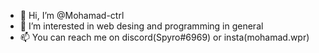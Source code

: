 - 👋 Hi, I’m @Mohamad-ctrl
- 👀 I’m interested in web desing and programming in general
- 📫 You can reach me on discord(Spyro#6969) or insta(mohamad.wpr)
